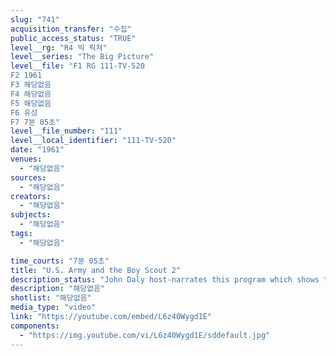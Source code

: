 ```yaml
---
slug: "741"
acquisition_transfer: "수집"
public_access_status: "TRUE"
level__rg: "R4 빅 픽쳐"
level__series: "The Big Picture"
level__file: "F1 RG 111-TV-520
F2 1961
F3 해당없음
F4 해당없음
F5 해당없음
F6 유성
F7 7분 05초"
level__file_number: "111"
level__local_identifier: "111-TV-520"
date: "1961"
venues: 
  - "해당없음"
sources: 
  - "해당없음"
creators: 
  - "해당없음"
subjects: 
  - "해당없음"
tags: 
  - "해당없음"

time_courts: "7분 05초"
title: "U.S. Army and the Boy Scout 2"
description_status: "John Daly host-narrates this program which shows the many ways in which the Army and the Boy Scouts have shared experiences."
description: "해당없음"
shotlist: "해당없음"
media_type: "video"
link: "https://youtube.com/embed/L6z40Wygd1E"
components: 
  - "https://img.youtube.com/vi/L6z40Wygd1E/sddefault.jpg"
---
```

